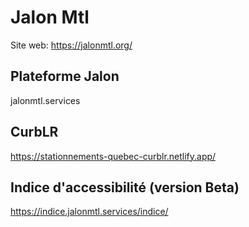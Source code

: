 
# Jalon Mtl


Site web: https://jalonmtl.org/


## Plateforme Jalon
jalonmtl.services

## CurbLR
https://stationnements-quebec-curblr.netlify.app/

## Indice d'accessibilité (version Beta)

https://indice.jalonmtl.services/indice/
